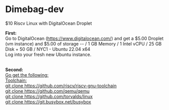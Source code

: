 # Dimebag-dev
$10 Riscv Linux with DigitalOcean Droplet



<strong>First:</strong><br> 
Go to DigitalOcean (https://www.digitalocean.com/) and get a $5.00 Droplet (vm instance) and $5.00 of storage
-- / 1 GB Memory / 1 Intel vCPU / 25 GB Disk + 50 GB / NYC1 - Ubuntu 22.04 x64<br>
Log into your fresh new Ubuntu instance.<br><br>

<strong>Second:</strong><u><br>
Go get the following:<br>
Toolchain:<br>
git clone https://github.com/riscv/riscv-gnu-toolchain <br>
git clone https://github.com/qemu/qemu <br>
git clone https://github.com/torvalds/linux <br>
git clone https://git.busybox.net/busybox <br>
